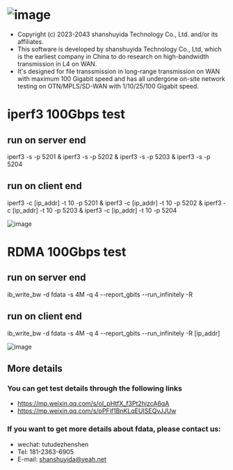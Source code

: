 ![image](https://github.com/user-attachments/assets/eb08f2fa-1195-428b-a502-c2cb7ddb2d9e)
============
- Copyright (c) 2023-2043 shanshuyida Technology Co., Ltd. and/or its affiliates.
- This software is developed by shanshuyida Technology Co., Ltd,
which is the earliest company in China to do research on high-bandwidth transmission in L4 on WAN.
- It's designed for file transsmission in long-range transmission on WAN with maximum 100 Gigabit speed
and has all undergone on-site network testing on OTN/MPLS/SD-WAN with 1/10/25/100 Gigabit speed.


# iperf3 100Gbps test
## run on server end
iperf3 -s -p 5201 & iperf3 -s -p 5202 & iperf3 -s -p 5203 & iperf3 -s -p 5204

## run on client end
iperf3 -c [ip_addr] -t 10 -p 5201 & iperf3 -c [ip_addr] -t 10 -p 5202 & iperf3 -c [ip_addr] -t 10 -p 5203 & iperf3 -c [ip_addr] -t 10 -p 5204

![image](https://github.com/user-attachments/assets/76c777f6-a96f-4218-8852-340b98e64791)
##


# RDMA 100Gbps test
## run on server end
ib_write_bw -d fdata -s 4M -q 4 --report_gbits --run_infinitely -R

## run on client end
ib_write_bw -d fdata -s 4M -q 4 --report_gbits --run_infinitely -R [ip_addr]

![image](https://github.com/user-attachments/assets/f30adce6-21d7-4b8d-8fdb-3e0ac868759b)
##


## More details
### You can get test details through the following links
- https://mp.weixin.qq.com/s/oI_pHtfX_f3Pt2hjzcA6qA
- https://mp.weixin.qq.com/s/pPFif1BnKLqEUISEQvJJUw


### If you want to get more details about fdata, please contact us: 
- wechat: tutudezhenshen
- Tel: 181-2363-6905
- E-mail: shanshuyida@yeah.net
